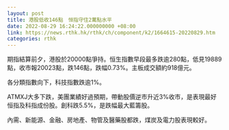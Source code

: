```yaml
---
layout: post
title: 港股低收146點　恒指守住2萬點水平
date: 2022-08-29 16:24:22.000000000 +08:00
link: https://news.rthk.hk/rthk/ch/component/k2/1664615-20220829.htm
categories: rthk
---
```


期指結算前夕，港股於20000點爭持。恒生指數早段最多跌逾280點，低見19889點，收市報20023點，跌146點，跌幅0.73%。主板成交額約918億元。

各分類指數向下，科技指數跌逾1%。

ATMXJ大多下跌，美團業績好過預期，帶動股價逆市升近3%收市，是表現最好恒指及科指成份股。創科跌5.5%，是跌幅最大藍籌股。

內需、新能源、金融、房地產、物管及醫藥股都跌，煤炭及電力股表現較好。
